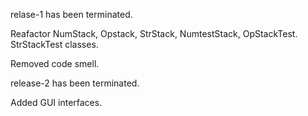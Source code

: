 relase-1 has been terminated. 

Reafactor NumStack, Opstack, StrStack, NumtestStack, OpStackTest. StrStackTest classes.

Removed code smell.

release-2 has been terminated.

Added GUI interfaces.
